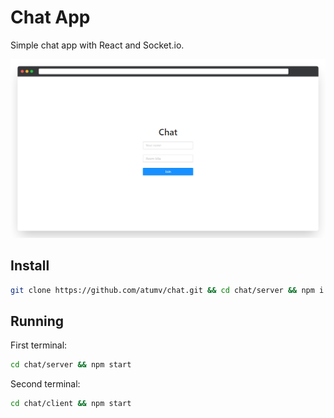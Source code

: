 # Chat App

Simple chat app with React and Socket.io.

![](assets/preview.png)

## Install

```sh
git clone https://github.com/atumv/chat.git && cd chat/server && npm i && cd ../client && npm i
```

## Running

First terminal:

```sh
cd chat/server && npm start
```

Second terminal:

```sh
cd chat/client && npm start
```

